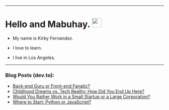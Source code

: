 
<img src="https://komarev.com/ghpvc/?username=kirbygit&style=flat-square&color=blue" alt=""/>

---
<h1>
  Hello and Mabuhay.
  <img src="https://media.giphy.com/media/hvRJCLFzcasrR4ia7z/giphy.gif" width="30px"/>
</h1>

- My name is Kirby Fernandez.

- I love to learn.

- I live in Los Angeles.

---

### Blog Posts (dev.to):
<!-- BLOG-POST-LIST:START -->
- [Back-end Guru or Front-end Fanatic?](https://dev.to/codenewbieteam/back-end-guru-or-front-end-fanatic-121c)
- [Childhood Dreams vs. Tech Reality: How Did You End Up Here?](https://dev.to/codenewbieteam/childhood-dreams-vs-tech-reality-how-did-you-end-up-here-3p38)
- [Would You Rather Work in a Small Startup or a Large Corporation?](https://dev.to/codenewbieteam/would-you-rather-work-in-a-small-startup-or-a-large-corporation-kcn)
- [Where to Start: Python or JavaScript?](https://dev.to/codenewbieteam/where-to-start-python-or-javascript-3peg)
<!-- BLOG-POST-LIST:END -->
